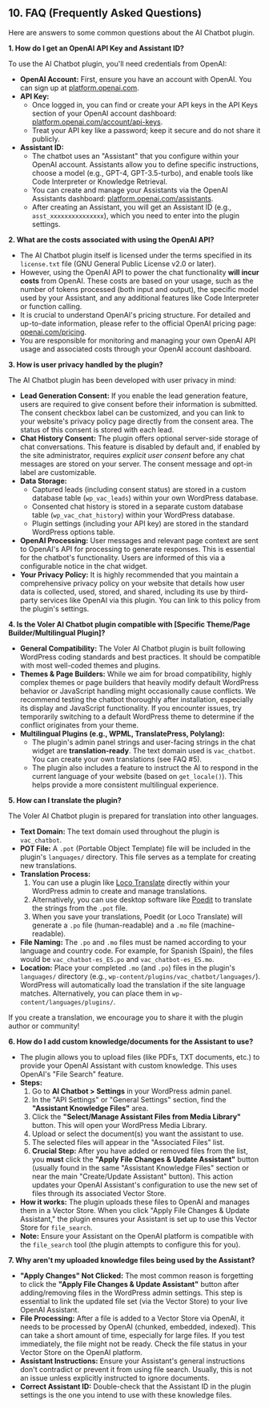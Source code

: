 ## 10. FAQ (Frequently Asked Questions)

Here are answers to some common questions about the AI Chatbot plugin.

**1. How do I get an OpenAI API Key and Assistant ID?**

To use the AI Chatbot plugin, you'll need credentials from OpenAI:

*   **OpenAI Account:** First, ensure you have an account with OpenAI. You can sign up at [platform.openai.com](https://platform.openai.com/).
*   **API Key:**
    *   Once logged in, you can find or create your API keys in the API Keys section of your OpenAI account dashboard: [platform.openai.com/account/api-keys](https://platform.openai.com/account/api-keys).
    *   Treat your API key like a password; keep it secure and do not share it publicly.
*   **Assistant ID:**
    *   The chatbot uses an "Assistant" that you configure within your OpenAI account. Assistants allow you to define specific instructions, choose a model (e.g., GPT-4, GPT-3.5-turbo), and enable tools like Code Interpreter or Knowledge Retrieval.
    *   You can create and manage your Assistants via the OpenAI Assistants dashboard: [platform.openai.com/assistants](https://platform.openai.com/assistants).
    *   After creating an Assistant, you will get an Assistant ID (e.g., `asst_xxxxxxxxxxxxxxx`), which you need to enter into the plugin settings.

**2. What are the costs associated with using the OpenAI API?**

*   The AI Chatbot plugin itself is licensed under the terms specified in its `license.txt` file (GNU General Public License v2.0 or later).
*   However, using the OpenAI API to power the chat functionality **will incur costs** from OpenAI. These costs are based on your usage, such as the number of tokens processed (both input and output), the specific model used by your Assistant, and any additional features like Code Interpreter or function calling.
*   It is crucial to understand OpenAI's pricing structure. For detailed and up-to-date information, please refer to the official OpenAI pricing page: [openai.com/pricing](https://openai.com/pricing).
*   You are responsible for monitoring and managing your own OpenAI API usage and associated costs through your OpenAI account dashboard.

**3. How is user privacy handled by the plugin?**

The AI Chatbot plugin has been developed with user privacy in mind:

*   **Lead Generation Consent:** If you enable the lead generation feature, users are required to give consent before their information is submitted. The consent checkbox label can be customized, and you can link to your website's privacy policy page directly from the consent area. The status of this consent is stored with each lead.
*   **Chat History Consent:** The plugin offers optional server-side storage of chat conversations. This feature is disabled by default and, if enabled by the site administrator, requires *explicit user consent* before any chat messages are stored on your server. The consent message and opt-in label are customizable.
*   **Data Storage:**
    *   Captured leads (including consent status) are stored in a custom database table (`wp_vac_leads`) within your own WordPress database.
    *   Consented chat history is stored in a separate custom database table (`wp_vac_chat_history`) within your WordPress database.
    *   Plugin settings (including your API key) are stored in the standard WordPress options table.
*   **OpenAI Processing:** User messages and relevant page context are sent to OpenAI's API for processing to generate responses. This is essential for the chatbot's functionality. Users are informed of this via a configurable notice in the chat widget.
*   **Your Privacy Policy:** It is highly recommended that you maintain a comprehensive privacy policy on your website that details how user data is collected, used, stored, and shared, including its use by third-party services like OpenAI via this plugin. You can link to this policy from the plugin's settings.

**4. Is the Voler AI Chatbot plugin compatible with [Specific Theme/Page Builder/Multilingual Plugin]?**

*   **General Compatibility:** The Voler AI Chatbot plugin is built following WordPress coding standards and best practices. It should be compatible with most well-coded themes and plugins.
*   **Themes & Page Builders:** While we aim for broad compatibility, highly complex themes or page builders that heavily modify default WordPress behavior or JavaScript handling might occasionally cause conflicts. We recommend testing the chatbot thoroughly after installation, especially its display and JavaScript functionality. If you encounter issues, try temporarily switching to a default WordPress theme to determine if the conflict originates from your theme.
*   **Multilingual Plugins (e.g., WPML, TranslatePress, Polylang):**
    *   The plugin's admin panel strings and user-facing strings in the chat widget are **translation-ready**. The text domain used is `vac_chatbot`. You can create your own translations (see FAQ #5).
    *   The plugin also includes a feature to instruct the AI to respond in the current language of your website (based on `get_locale()`). This helps provide a more consistent multilingual experience.

**5. How can I translate the plugin?**

The Voler AI Chatbot plugin is prepared for translation into other languages.

*   **Text Domain:** The text domain used throughout the plugin is `vac_chatbot`.
*   **POT File:** A `.pot` (Portable Object Template) file will be included in the plugin's `languages/` directory. This file serves as a template for creating new translations.
*   **Translation Process:**
    1.  You can use a plugin like [Loco Translate](https://wordpress.org/plugins/loco-translate/) directly within your WordPress admin to create and manage translations.
    2.  Alternatively, you can use desktop software like [Poedit](https://poedit.net/) to translate the strings from the `.pot` file.
    3.  When you save your translations, Poedit (or Loco Translate) will generate a `.po` file (human-readable) and a `.mo` file (machine-readable).
*   **File Naming:** The `.po` and `.mo` files must be named according to your language and country code. For example, for Spanish (Spain), the files would be `vac_chatbot-es_ES.po` and `vac_chatbot-es_ES.mo`.
*   **Location:** Place your completed `.mo` (and `.po`) files in the plugin's `languages/` directory (e.g., `wp-content/plugins/vac_chatbot/languages/`). WordPress will automatically load the translation if the site language matches. Alternatively, you can place them in `wp-content/languages/plugins/`.

If you create a translation, we encourage you to share it with the plugin author or community!

**6. How do I add custom knowledge/documents for the Assistant to use?**

*   The plugin allows you to upload files (like PDFs, TXT documents, etc.) to provide your OpenAI Assistant with custom knowledge. This uses OpenAI's "File Search" feature.
*   **Steps:**
    1.  Go to **AI Chatbot > Settings** in your WordPress admin panel.
    2.  In the "API Settings" or "General Settings" section, find the **"Assistant Knowledge Files"** area.
    3.  Click the **"Select/Manage Assistant Files from Media Library"** button. This will open your WordPress Media Library.
    4.  Upload or select the document(s) you want the assistant to use.
    5.  The selected files will appear in the "Associated Files" list.
    6.  **Crucial Step:** After you have added or removed files from the list, you **must** click the **"Apply File Changes & Update Assistant"** button (usually found in the same "Assistant Knowledge Files" section or near the main "Create/Update Assistant" button). This action updates your OpenAI Assistant's configuration to use the new set of files through its associated Vector Store.
*   **How it works:** The plugin uploads these files to OpenAI and manages them in a Vector Store. When you click "Apply File Changes & Update Assistant," the plugin ensures your Assistant is set up to use this Vector Store for `file_search`.
*   **Note:** Ensure your Assistant on the OpenAI platform is compatible with the `file_search` tool (the plugin attempts to configure this for you).

**7. Why aren't my uploaded knowledge files being used by the Assistant?**

*   **"Apply Changes" Not Clicked:** The most common reason is forgetting to click the **"Apply File Changes & Update Assistant"** button after adding/removing files in the WordPress admin settings. This step is essential to link the updated file set (via the Vector Store) to your live OpenAI Assistant.
*   **File Processing:** After a file is added to a Vector Store via OpenAI, it needs to be processed by OpenAI (chunked, embedded, indexed). This can take a short amount of time, especially for large files. If you test immediately, the file might not be ready. Check the file status in your Vector Store on the OpenAI platform.
*   **Assistant Instructions:** Ensure your Assistant's general instructions don't contradict or prevent it from using file search. Usually, this is not an issue unless explicitly instructed to ignore documents.
*   **Correct Assistant ID:** Double-check that the Assistant ID in the plugin settings is the one you intend to use with these knowledge files.
